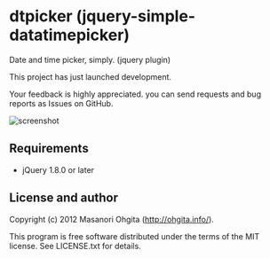 dtpicker (jquery-simple-datatimepicker)
========

Date and time picker, simply. (jquery plugin)

This project has just launched development.

Your feedback is highly appreciated.
you can send requests and bug reports as Issues on GitHub.

![screenshot](https://raw.github.com/mugifly/jquery-simple-datetimepicker/master/design/dtpicker_mock.png)

## Requirements

* jQuery 1.8.0 or later

## License and author

Copyright (c) 2012 Masanori Ohgita (http://ohgita.info/). 

This program is free software distributed under the terms of the MIT license. 
See LICENSE.txt for details.
